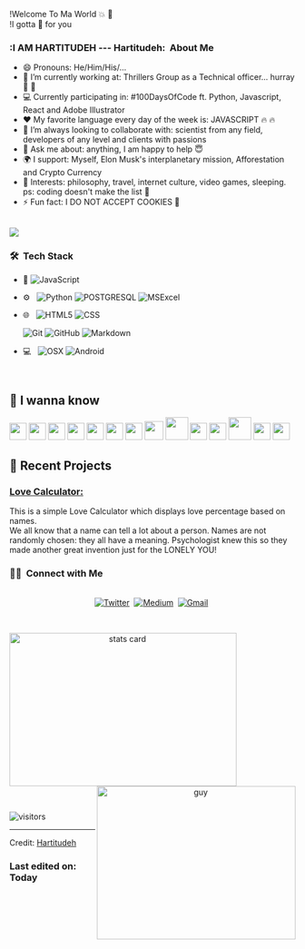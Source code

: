 !Welcome To Ma World  :collision: :tada:  <br>
!I gotta :gift: for you


<h3> :I AM HARTITUDEH --- Hartitudeh: &nbsp;About Me </h3> 

- 😄 Pronouns: He/Him/His/... 
- 🔭 I’m currently working at: Thrillers Group as a Technical officer... hurray  :triumph: :triumph:
- 💻 Currently participating in: #100DaysOfCode ft. Python, Javascript, React and Adobe Illustrator
- :heart: My favorite language every day of the week is: JAVASCRIPT  :fire: :fire:
- 👯 I’m always looking to collaborate with: scientist from any field, developers of any level and clients with passions
- 💬 Ask me about: anything, I am happy to help  :innocent:
- 🌍 I support: Myself, Elon Musk's interplanetary mission, Afforestation and Crypto Currency
- 💜 Interests: philosophy, travel, internet culture, video games, sleeping. ps: coding doesn't make the list :dizzy:
- ⚡ Fun fact: I DO NOT ACCEPT COOKIES 🖖

<br/>
<img src = "https://github-readme-stats.vercel.app/api/top-langs/?username=j4jedah&layout=compact">
<h3> 🛠 &nbsp;Tech Stack</h3>

- :space_invader:
  ![JavaScript](https://img.shields.io/badge/JavaScript-323330?style=for-the-badge&logo=javascript&logoColor=F7DF1E)
- ⚙️ &nbsp;
  ![Python](https://img.shields.io/badge/Python-14354C?style=for-the-badge&logo=python&logoColor=white)
  ![POSTGRESQL](https://img.shields.io/badge/PostgreSQL-316192?style=for-the-badge&logo=postgresql&logoColor=white) 
  ![MSExcel](https://img.shields.io/badge/Microsoft_Excel-217346?style=for-the-badge&logo=microsoft-excel&logoColor=white) 
- 🌐 &nbsp;
  ![HTML5](https://img.shields.io/badge/HTML5-E34F26?style=for-the-badge&logo=html5&logoColor=white)
  ![CSS](https://img.shields.io/badge/CSS-239120?&style=for-the-badge&logo=css3&logoColor=white)
  
  ![Git](https://img.shields.io/badge/Git-F05032?style=for-the-badge&logo=git&logoColor=white)
  ![GitHub](https://img.shields.io/badge/GitHub-100000?style=for-the-badge&logo=github&logoColor=white)
  ![Markdown](https://img.shields.io/badge/Markdown-000000?style=for-the-badge&logo=markdown&logoColor=white)
- 💻 &nbsp;
  ![OSX](https://img.shields.io/badge/macos-0078D6?style=for-the-badge&logo=macos&logoColor=white)
  ![Android](https://img.shields.io/badge/android-000000?style=for-the-badge&logo=android&logoColor=white)


<br/>

## 🍁 I wanna know

<img src='https://raw.githubusercontent.com/j4jedah/j4jedah/0fec798a13c75b045bff31fead9e21270592344a/images/c-original.svg' width='30' /> <img
    src='https://raw.githubusercontent.com/j4jedah/j4jedah/0fec798a13c75b045bff31fead9e21270592344a/images/cpp.svg' width='30' />     <img
    src='https://raw.githubusercontent.com/j4jedah/j4jedah/main/images/python2.png' height='30' /> <img
    src='https://raw.githubusercontent.com/j4jedah/j4jedah/0fec798a13c75b045bff31fead9e21270592344a/images/flutter-logo.svg' width='30' /> <img
    src='https://raw.githubusercontent.com/j4jedah/j4jedah/0fec798a13c75b045bff31fead9e21270592344a/images/html.svg' width='30' /> <img
    src='https://raw.githubusercontent.com/j4jedah/j4jedah/0fec798a13c75b045bff31fead9e21270592344a/images/css.svg' width='30' /> <img
    src='https://raw.githubusercontent.com/j4jedah/j4jedah/0fec798a13c75b045bff31fead9e21270592344a/images/js.svg' width='30' /> <img
    src='https://raw.githubusercontent.com/j4jedah/j4jedah/0fec798a13c75b045bff31fead9e21270592344a/images/bootstrap.svg' width='33' /> <img
    src='https://raw.githubusercontent.com/j4jedah/j4jedah/0fec798a13c75b045bff31fead9e21270592344a/images/django.svg' height='40' /> <img
    src='https://raw.githubusercontent.com/j4jedah/j4jedah/main/images/flask.png' width='30' /> <img src="https://www.flaticon.com/svg/vstatic/svg/226/226777.svg?token=exp=1616688227~hmac=18ec1dfe5f2ec756e34e77bcf969eb41" width="30" alt=""> <img
    src='https://raw.githubusercontent.com/j4jedah/j4jedah/0fec798a13c75b045bff31fead9e21270592344a/images/php.svg' width='40' />
<img src='https://raw.githubusercontent.com/j4jedah/j4jedah/0fec798a13c75b045bff31fead9e21270592344a/images/sql.svg' width='30' /> <img
    src='https://raw.githubusercontent.com/j4jedah/j4jedah/0fec798a13c75b045bff31fead9e21270592344a/images/git.svg' width='30' />     
<p>

## 📝 Recent Projects
### [ Love Calculator: ](https://j4jedah.github.io/LoveCalculator)<br>
This is a simple Love Calculator which displays love percentage based on names. <br> We all know that a name can tell a lot about a person. Names are not randomly chosen: they all have a meaning. Psychologist knew this so they made another great invention just for the LONELY YOU!

</p>


<h3> 🤝🏻 &nbsp;Connect with Me </h3> 

<p align="center">
<br>
<a href="https://twitter.com/j4jedah"><img src="https://img.shields.io/badge/Twitter-1DA1F2?style=for-the-badge&logo=twitter&logoColor=white" alt="Twitter" /></a>&nbsp;
<a href="https://j4jedah.medium.com/"><img src="https://img.shields.io/badge/Medium-12100E?style=for-the-badge&logo=medium&logoColor=white" alt="Medium" /></a>&nbsp;
<a href="mailto:maildev3d@gmail.com?subject=Hola%20Jiji"><img src="https://img.shields.io/badge/gmail-%23D14836.svg?&style=for-the-badge&logo=gmail&logoColor=white" alt="Gmail"/></a>&nbsp;
<!--<a href="https://kkvanonymous.github.io/"><img alt="Website" src="https://img.shields.io/website?style=for-the-badge&up_message=portfolio&url=https%3A%2F%2Fkkvanonymous.github.io%2F"></a>-->
</p>



<br/> 
<p>

<a align= "center" href="https://github.com/j4jedah">
  <img alt= "stats card" height="270px" width="400" src="https://github-readme-stats.vercel.app/api?username=j4jedah&theme=cobalt&show_icons=true&count_private=true" />
  <img align="right" height="270px" alt="guy" width="350" src="https://i.pinimg.com/originals/e4/26/70/e426702edf874b181aced1e2fa5c6cde.gif" /> </a>

</p>
<br/>

<p>
    <img align="center" alt="visitors" src="https://gpvc.arturio.dev/dataonatangent"/>
</p>

-----
Credit: [Hartitudeh](https://github.com/HARTITUDEH)

### Last edited on: Today
